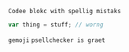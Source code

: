 ```
Codee blokc with spellig mistaks
```

```js
var thing = stuff; // worng
```

`gemoji` `psellchecker is graet`
